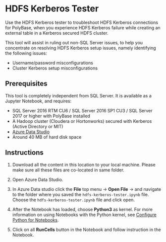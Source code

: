 # HDFS Kerberos Tester
Use the HDFS Kerberos tester to troubleshoot HDFS Kerberos connections for PolyBase, when you experience HDFS Kerberos failure while creating an external table in a Kerberos secured HDFS cluster. 

This tool will assist in ruling out non-SQL Server issues, to help you concentrate on resolving HDFS Kerberos setup issues, namely identifying the following issues:
- Username/password misconfigurations
- Cluster Kerberos setup misconfigurations     

## Prerequisites
This tool is completely independent from SQL Server. It is available as a Jupyter Notebook, and requires:

- SQL Server 2016 RTM CU6 / SQL Server 2016 SP1 CU3 / SQL Server 2017 or higher with PolyBase installed
- A Hadoop cluster (Cloudera or Hortonworks) secured with Kerberos (Active Directory or MIT)
- [Azure Data Studio](https://docs.microsoft.com/sql/azure-data-studio/download)
- Around 40 MB of hard disk space

## Instructions
1. Download all the content in this location to your local machine. Please make sure all these files are co-located in same folder.

2. Open Azure Data Studio.

3. In Azure Data studio click the **File** top menu -> **Open File** -> and navigate to the folder where you saved the `hdfs-kerberos-tester.ipynb` file. Choose the `hdfs-kerberos-tester.ipynb` file and click open.
 
4. After the Notebook has loaded, choose **Python3** as kernel. For more information on using Notebooks with the Python kernel, see [Configure Python for Notebooks](https://docs.microsoft.com/sql/azure-data-studio/sql-notebooks#configure-python-for-notebooks).

5. Click on all **RunCells** button in the Notebook and follow instruction in the Notebook.
